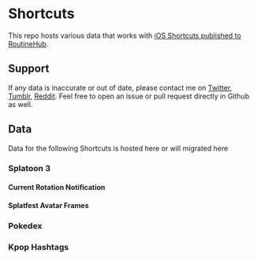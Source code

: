 # Shortcuts
This repo hosts various data that works with [iOS Shortcuts published to RoutineHub](https://routinehub.co/user/lostcat420).

## Support
If any data is inaccurate or out of date, please contact me on [Twitter](https://twitter.com/lostsplat420), [Tumblr](https://lostsplat420.tumblr.com/), [Reddit](https://www.reddit.com/user/lostcat420). Feel free to open an issue or pull request directly in Github as well.

## Data
Data for the following Shortcuts is hosted here or will migrated here

### Splatoon 3

#### Current Rotation Notification

#### Splatfest Avatar Frames

### Pokedex

### Kpop Hashtags
